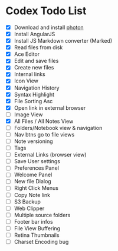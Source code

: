 # Codex Todo List

* [X] Download and install [photon](http://photonkit.com/components/)
* [X] Install AngularJS
* [X] Install JS Markdown converter (Marked)
* [X] Read files from disk
* [X] Ace Editor
* [X] Edit and save files
* [X] Create new files
* [X] Internal links
* [X] Icon View
* [X] Navigation History
* [X] Syntax Highlight
* [X] File Sorting Asc
* [X] Open link in external browser
* [ ] Image View
* [X] All Files / All Notes View
* [ ] Folders/Notebook view & navigation
* [ ] Nav btns go to file views
* [ ] Note versioning
* [ ] Tags
* [ ] External Links (browser view)
* [ ] Save User settings
* [ ] Preferences Panel
* [ ] Welcome Panel
* [ ] New file Dialog
* [ ] Right Click Menus
* [ ] Copy Note link
* [ ] S3 Backup
* [ ] Web Clipper
* [ ] Multiple source folders
* [ ] Footer bar infos
* [ ] File View Buffering
* [ ] Retina Thumbnails
* [ ] Charset Encoding bug